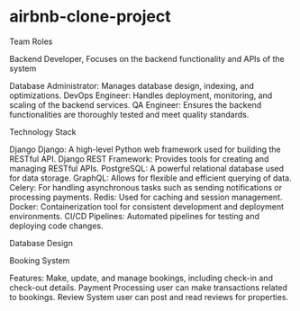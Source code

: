 # airbnb-clone-project
Team Roles

Backend Developer, 
Focuses on the backend functionality and APIs of the system

Database Administrator: Manages database design, indexing, and optimizations.
DevOps Engineer: Handles deployment, monitoring, and scaling of the backend services.
QA Engineer: Ensures the backend functionalities are thoroughly tested and meet quality standards.

Technology Stack

Django
Django: A high-level Python web framework used for building the RESTful API.
Django REST Framework: Provides tools for creating and managing RESTful APIs.
PostgreSQL: A powerful relational database used for data storage.
GraphQL: Allows for flexible and efficient querying of data.
Celery: For handling asynchronous tasks such as sending notifications or processing payments.
Redis: Used for caching and session management.
Docker: Containerization tool for consistent development and deployment environments.
CI/CD Pipelines: Automated pipelines for testing and deploying code changes.

Database Design

Booking System

Features: Make, update, and manage bookings, including check-in and check-out details.
Payment Processing
user can make transactions related to bookings.
Review System
user can post and read reviews for properties.

